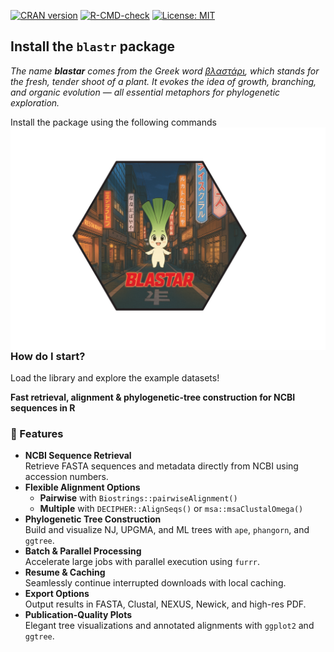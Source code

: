 
[![CRAN version](https://img.shields.io/cran/v/blastar.svg)](https://cran.r-project.org/package=blastar)  [![R-CMD-check](https://github.com/loukesio/blastar/actions/workflows/r.yml/badge.svg?branch=main)](https://github.com/loukesio/blastar/actions/workflows/r.yml)  [![License: MIT](https://img.shields.io/badge/license-MIT-blue.svg)](https://opensource.org/licenses/MIT)

## Install the `blastr` package

*The name **blastar** comes from the Greek word [βλαστάρι](https://el.wiktionary.org/wiki/βλαστάρι), which stands for the fresh, tender shoot of a plant. It evokes the idea of growth, branching, and organic evolution — all essential metaphors for phylogenetic exploration.*

Install the package using the following commands   <img align="right" src="blastar_2000.png" alt="blastar logo" width="550" />

```r
# for now, you can install the developmental version of ltc
# first you need to install the devtools package 
# in case you have not already installed
install.packages("devtools") 
# and load it
library(devtools)

# then you can install the dev version of the ltc
devtools::install_github("loukesio/blastr")
# and load it
library(blastr)
```

<br>


### How do I start?
Load the library and explore the example datasets! 

**Fast retrieval, alignment & phylogenetic-tree construction for NCBI sequences in R**



 
### 🚀 Features

- **NCBI Sequence Retrieval**  
  Retrieve FASTA sequences and metadata directly from NCBI using accession numbers.
- **Flexible Alignment Options**  
  - **Pairwise** with `Biostrings::pairwiseAlignment()`  
  - **Multiple** with `DECIPHER::AlignSeqs()` or `msa::msaClustalOmega()`
- **Phylogenetic Tree Construction**  
  Build and visualize NJ, UPGMA, and ML trees with `ape`, `phangorn`, and `ggtree`.
- **Batch & Parallel Processing**  
  Accelerate large jobs with parallel execution using `furrr`.
- **Resume & Caching**  
  Seamlessly continue interrupted downloads with local caching.
- **Export Options**  
  Output results in FASTA, Clustal, NEXUS, Newick, and high-res PDF.
- **Publication-Quality Plots**  
  Elegant tree visualizations and annotated alignments with `ggplot2` and `ggtree`.

